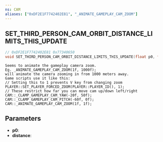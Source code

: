 ```yaml
---
ns: CAM
aliases: ["0xDF2E1F7742402E81", "_ANIMATE_GAMEPLAY_CAM_ZOOM"]
---
```

## SET_THIRD_PERSON_CAM_ORBIT_DISTANCE_LIMITS_THIS_UPDATE

```c
// 0xDF2E1F7742402E81 0x77340650
void SET_THIRD_PERSON_CAM_ORBIT_DISTANCE_LIMITS_THIS_UPDATE(float p0, float distance);
```

```
Seems to animate the gameplay camera zoom.  
Eg. _ANIMATE_GAMEPLAY_CAM_ZOOM(1f, 1000f);  
will animate the camera zooming in from 1000 meters away.  
Game scripts use it like this:  
// Setting this to 1 prevents V key from changing zoom  
PLAYER::SET_PLAYER_FORCED_ZOOM(PLAYER::PLAYER_ID(), 1);  
// These restrict how far you can move cam up/down left/right  
CAM::_CLAMP_GAMEPLAY_CAM_YAW(-20f, 50f);  
CAM::_CLAMP_GAMEPLAY_CAM_PITCH(-60f, 0f);  
CAM::_ANIMATE_GAMEPLAY_CAM_ZOOM(1f, 1f);  
```

## Parameters
* **p0**: 
* **distance**: 


